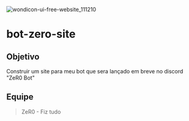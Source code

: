 ![wondicon-ui-free-website_111210](https://user-images.githubusercontent.com/99215787/153252005-bda3672d-5769-4e42-bd22-187ff9fcb0a6.png)
# bot-zero-site
## Objetivo
Construir um site para meu bot que sera lançado em breve no discord "ZeR0 Bot"

## Equipe
> ZeR0 - Fiz tudo
